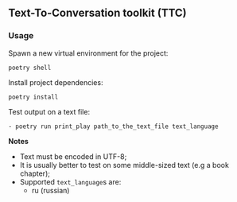 ## Text-To-Conversation toolkit (TTC)

### Usage

Spawn a new virtual environment for the project:

```shell
poetry shell
```

Install project dependencies:

```shell
poetry install
```

Test output on a text file:

```shell
- poetry run print_play path_to_the_text_file text_language
```

**Notes**

- Text must be encoded in UTF-8;
- It is usually better to test on some middle-sized text (e.g a book chapter);
- Supported `text_language`s are:
    + ru (russian)
